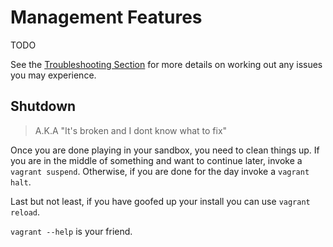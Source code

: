 # Management Features

TODO




See the [Troubleshooting Section](../support/troubleshoot.md) for more details on working out any issues you may experience. 


## Shutdown
> A.K.A "It's broken and I dont know what to fix"

Once you are done playing in your sandbox, you need to clean things up. If you are in the middle of something and want to continue later, invoke a `vagrant suspend`. Otherwise, if you are done for the day invoke a `vagrant halt`.

Last but not least, if you have goofed up your install you can use `vagrant reload`.

`vagrant --help` is your friend.